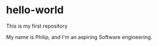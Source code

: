 # hello-world
This is my first repository

My name is Philip, and I'm an aspiring Software engineering. 
